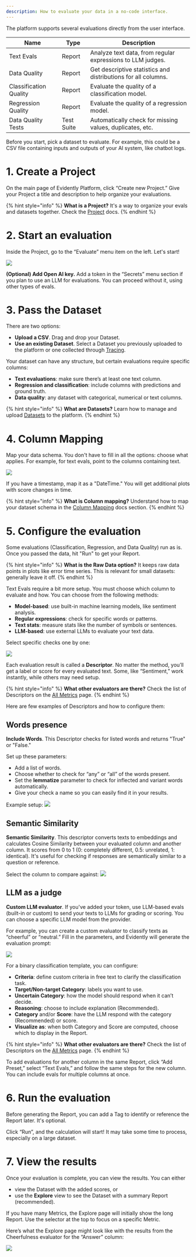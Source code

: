 ```yaml
---
description: How to evaluate your data in a no-code interface.
---   
```


The platform supports several evaluations directly from the user interface.

| Name                    | Type       | Description                                                                                                                              |
|-------------------------|------------|------------------------------------------------------------------------------------------------------------------------------------------|
| Text Evals              | Report     | Analyze text data, from regular expressions to LLM judges.                                                     |
| Data Quality            | Report     | Get descriptive statistics and distributions for all columns.  |
| Classification Quality  | Report     | Evaluate the quality of a classification model.                                |
| Regression Quality      | Report     | Evaluate the quality of a regression model.                                           |
| Data Quality Tests      | Test Suite | Automatically check for missing values, duplicates, etc.                                                        |

Before you start, pick a dataset to evaluate. For example, this could be a CSV file containing inputs and outputs of your AI system, like chatbot logs.

# 1. Create a Project

On the main page of Evidently Platform, click “Create new Project.” Give your Project a title and description to help organize your evaluations.

{% hint style="info" %}
**What is a Project?** It's a way to organize your evals and datasets together. Check the [Project](../projects/add_project.md) docs.
{% endhint %}

# 2. Start an evaluation

Inside the Project, go to the “Evaluate” menu item on the left. Let's start!

![](../.gitbook/assets/cloud/nocode_start_eval-min.png)

**(Optional) Add Open AI key.** Add a token in the “Secrets” menu section if you plan to use an LLM for evaluations. You can proceed without it, using other types of evals.

# 3. Pass the Dataset

There are two options: 
* **Upload a CSV**. Drag and drop your Dataset.
* **Use an existing Dataset**. Select a Dataset you previously uploaded to the platform or one collected through [Tracing](../tracing/tracing_overview.md).
  
Your dataset can have any structure, but certain evaluations require specific columns:
* **Text evaluations**: make sure there’s at least one text column.
* **Regression and classification**: include columns with predictions and ground truth.
* **Data quality**: any dataset with categorical, numerical or text columns.

{% hint style="info" %}
**What are Datasets?** Learn how to manage and upload [Datasets](../datasets/datasets_overview.md) to the platform.
{% endhint %}

# 4. Column Mapping

Map your data schema. You don't have to fill in all the options: choose what applies. For example, for text evals, point to the columns containing text.

![](../.gitbook/assets/cloud/nocode_column_mapping-min.png)

If you have a timestamp, map it as a "DateTime." You will get additional plots with score changes in time. 

{% hint style="info" %}
**What is Column mapping?** Understand how to map your dataset schema in the [Column Mapping](../input-data/column-mapping.md) docs section.
{% endhint %}

# 5. Configure the evaluation

Some evaluations (Classification, Regression, and Data Quality) run as is. Once you passed the data, hit "Run" to get your Report.

{% hint style="info" %}
**What is the Raw Data option?** It keeps raw data points in plots like error time series. This is relevant for small datasets: generally leave it off.
{% endhint %}

Text Evals require a bit more setup. You must choose which column to evaluate and how. You can choose from the following methods:
* **Model-based**: use built-in machine learning models, like sentiment analysis.
* **Regular expressions**: check for specific words or patterns.
* **Text stats**: measure stats like the number of symbols or sentences.
* **LLM-based**: use external LLMs to evaluate your text data.

Select specific checks one by one:

![](../.gitbook/assets/cloud/nocode_choose_evals-min.png)

Each evaluation result is called a **Descriptor**. No matter the method, you’ll get a label or score for every evaluated text. Some, like “Sentiment,” work instantly, while others may need setup.

{% hint style="info" %}
**What other evaluators are there?** Check the list of Descriptors on the [All Metrics](../reference/all-metrics.md) page.
{% endhint %}

Here are few examples of Descriptors and how to configure them:

## Words presence

**Include Words**. This Descriptor checks for listed words and returns "True" or "False." 

Set up these parameters:
* Add a list of words.
* Choose whether to check for “any” or “all” of the words present.
* Set the **lemmatize** parameter to check for inflected and variant words automatically.
* Give your check a name so you can easily find it in your results.

Example setup:
![](../.gitbook/assets/cloud/nocode_includes_words-min.png)

## Semantic Similarity

**Semantic Similarity**. This descriptor converts texts to embeddings and calculates Cosine Similarity between your evaluated column and another column. It scores from 0 to 1 (0: completely different, 0.5: unrelated, 1: identical). It's useful for checking if responses are semantically similar to a question or reference.

Select the column to compare against: ![](../.gitbook/assets/cloud/nocode_semantic_similarity-min.png)

## LLM as a judge

**Custom LLM evaluator**. If you've added your token, use LLM-based evals (built-in or custom) to send your texts to LLMs for grading or scoring. You can choose a specific LLM model from the provider. 

For example, you can create a custom evaluator to classify texts as “cheerful” or “neutral.” Fill in the parameters, and Evidently will generate the evaluation prompt: 

![](../.gitbook/assets/cloud/nocode_llm_judge-min.png)

For a binary classification template, you can configure:
* **Criteria**: define custom criteria in free text to clarify the classification task.
* **Target/Non-target Category**: labels you want to use.
* **Uncertain Category**: how the model should respond when it can’t decide.
* **Reasoning**: choose to include explanation (Recommended).
* **Category** and/or **Score**: have the LLM respond with the category (Recommended) or score.
* **Visualize as**: when both Category and Score are computed, choose which to display in the Report.

{% hint style="info" %}
**What other evaluators are there?** Check the list of Descriptors on the [All Metrics](../reference/all-metrics.md) page.
{% endhint %}

To add evaluations for another column in the same Report, click “Add Preset,” select “Text Evals,” and follow the same steps for the new column. You can include evals for multiple columns at once.

# 6. Run the evaluation

Before generating the Report, you can add a Tag to identify or reference the Report later. It's optional.

Click “Run”, and the calculation will start! It may take some time to process, especially on a large dataset. 

# 7. View the results

Once your evaluation is complete, you can view the results. You can either
* view the Dataset with the added scores, or 
* use the **Explore** view to see the Dataset with a summary Report (recommended).

If you have many Metrics, the Explore page will initially show the long Report. Use the selector at the top to focus on a specific Metric.

Here’s what the Explore page might look like with the results from the Cheerfulness evaluator for the “Answer” column:

![](../.gitbook/assets/cloud/nocode_judge_result-min.png)
